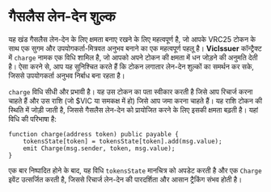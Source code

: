 # गैसलैस लेन-देन शुल्क 

यह खंड गैसलैस लेन-देन के लिए क्षमता बनाए रखने के लिए महत्वपूर्ण है, जो आपके VRC25 टोकन के साथ एक सुगम और उपयोगकर्ता-मित्रवत अनुभव बनाने का एक महत्वपूर्ण पहलू है। **VicIssuer** कॉन्ट्रैक्ट में `charge` नामक एक विधि शामिल है, जो आपको अपने टोकन की क्षमता में धन जोड़ने की अनुमति देती है। ऐसा करने से, आप यह सुनिश्चित करते हैं कि टोकन लगातार लेन-देन शुल्कों का समर्थन कर सके, जिससे उपयोगकर्ता अनुभव निर्बाध बना रहता है।

`charge` विधि सीधी और प्रभावी है। यह उस टोकन का पता स्वीकार करती है जिसे आप रिचार्ज करना चाहते हैं और उस राशि (जो $VIC या समकक्ष में हो) जिसे आप जमा करना चाहते हैं। यह राशि टोकन की स्थिति में जोड़ी जाती है, जिससे गैसलैस लेन-देन को प्रायोजित करने के लिए इसकी क्षमता बढ़ती है। यहां विधि की परिभाषा है:

```solidity
function charge(address token) public payable {
    tokensState[token] = tokensState[token].add(msg.value);
    emit Charge(msg.sender, token, msg.value);
}
```

एक बार निष्पादित होने के बाद, यह विधि `tokensState` मानचित्र को अपडेट करती है और एक `Charge` इवेंट उत्सर्जित करती है, जिससे रिचार्ज लेन-देन की पारदर्शिता और आसान ट्रैकिंग संभव होती है।